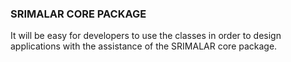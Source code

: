 ### SRIMALAR CORE PACKAGE

It will be easy for developers to use the classes in order to design applications with the assistance of the SRIMALAR core package.